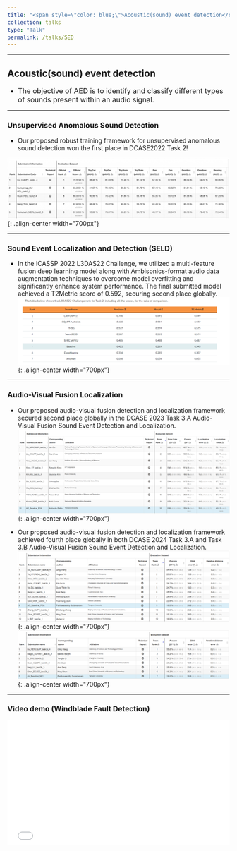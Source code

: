 ```yaml
---
title: "<span style=\"color: blue;\">Acoustic(sound) event detection</span>"
collection: talks
type: "Talk"
permalink: /talks/SED
---
```


---
##  Acoustic(sound) event detection 
- <font size=3> The objective of AED is to identify and classify different types of sounds present within an audio signal.</font>  


---
###  Unsupervised Anomalous Sound Detection
- Our proposed robust training framework for unsupervised anomalous sound detection won the first place in DCASE2022 Task 2!
  
 
![AEC before](/images/dcase2022.png){: .align-center width="700px"}

--- 
### Sound Event Localization and Detection (SELD)

- In the ICASSP 2022 L3DAS22 Challenge, we utilized a multi-feature fusion deep learning model along with Ambisonics-format audio data augmentation techniques to overcome model overfitting and significantly enhance system performance. The final submitted model achieved a T2Metric score of 0.592, securing second place globally.
![AEC before](/images/icasspr1.png){: .align-center width="700px"}

---
### Audio-Visual Fusion Localization

- Our proposed audio-visual fusion detection and localization framework secured second place globally in the DCASE 2023 Task 3.A Audio-Visual Fusion Sound Event Detection and Localization.
![AEC before](/images/dcase2023.png){: .align-center width="700px"}

- Our proposed audio-visual fusion detection and localization framework achieved fourth place globally in both DCASE 2024 Task 3.A and Task 3.B Audio-Visual Fusion Sound Event Detection and Localization.
![AEC before](/images/2024task3a.png){: .align-center width="700px"}
![AEC before](/images/2024task3b.png){: .align-center width="700px"}

---
### Video demo (Windblade Fault Detection)
   <div style="position: relative; padding-bottom: 56.25%; height: 0; overflow: hidden; max-width: 100%; height: auto;">
    <iframe 
    src="//player.bilibili.com/player.html?isOutside=true&aid=468455790&bvid=BV1L541117yt&cid=584375931&p=1&autoplay=0" 
    style="position: absolute; top: 0; left: 0; width: 100%; height: 100%;" 
    frameborder="0" 
    allowfullscreen="true">
    </iframe>
  </div>
   
   
